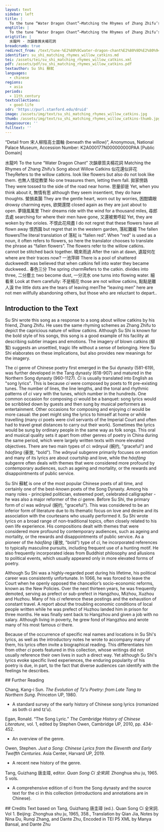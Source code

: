 ```yaml
---
layout: text
sidebar: left
title: |
  To the tune “Water Dragon Chant”—Matching the Rhymes of Zhang Zhifu’s Song about Willow Catkins | 水龍吟 · 次韻章質夫楊花詞
engtitle: |
  To the tune “Water Dragon Chant”—Matching the Rhymes of Zhang Zhifu’s Song about Willow Catkins
origtitle: |
  水龍吟 · 次韻章質夫楊花詞
breadcrumb: true
redirect_from: /text/tune-%E2%80%9Cwater-dragon-chant%E2%80%9D%E2%80%94matching-rhymes-zhang-zhifu%E2%80%99s-song-about-willow-catkins
identifier: su_shi_matching_rhymes_willow_catkins.md
tei: /assets/tei/su_shi_matching_rhymes_willow_catkins.xml
pdf: /assets/pdf/su_shi_matching_rhymes_willow_catkins.pdf
textauthor: Su Shi 蘇軾
languages:
  - chinese
regions:
  - asia
periods:
  - 11th_century
textcollections:
  - good-life
sdr: 'https://purl.stanford.edu/druid'
image: /assets/img/text/su_shi_matching_rhymes_willow_catkins.jpg
thumb: /assets/img/text/su_shi_matching_rhymes_willow_catkins-thumb.jpg
imagesource: ''
fulltext: ''
---
```

 “Detail from 宋人柳陰高士圖軸 (beneath the willow)”, Anonymous, National Palace Museum, Accession Number: K2A000177N000000000PAA [Public Domain]

 水龍吟 To the tune “Water Dragon Chant” 次韻章質夫楊花詞 Matching the Rhymes of Zhang Zhifu’s Song about Willow Catkins 似花還似非花 TheyRefers to the willow catkins. look like flowers but also do not look like them. 也無人惜從教墜 No one treasures them, letting them fall. 拋家傍路 They were tossed to the side of the road near home. 思量卻是 Yet, when you think about it, 無情有思 although they seem insentient, they do have thoughts. 縈損柔腸 They are the gentle heart, worn out by worries, 困酣嬌眼 drowsy charming eyes, 欲開還閉 closed again as they are just about to open. 夢隨風萬里 Their dreams ride with the wind for a thousand miles, 尋郎去處 searching for where their men have gone, 又還被鶯呼起 Yet, they are woken by the orioles. 不恨此花飛盡 I do not regret that these flowers have all flown away 恨西園 but regret that in the western garden, 落紅難綴  The fallen flowersThe literal translation of 落紅 is “fallen red”. When "red" is used as a noun, it often refers to flowers, so here the translator chooses to translate the phrase as “fallen flowers”. The flowers refer to the willow catkins. cannot be stitched back together. 曉來雨過 After the rain at dawn, 遺蹤何在 where are their traces now? 一池萍碎 There is a pool of shattered duckweedIt was believed that when catkins fell into water they became duckweed.. 春色三分  The spring charmRefers to the catkin. divides into three, 二分塵土 two become dust, 一分流水 one turns into flowing water. 細看來 Look at them carefully: 不是楊花 those are not willow catkins, 點點是離人淚     the little dots are the tears of leaving menThe “leaving men” here are not men willfully abandoning others, but those who are reluctant to depart.. 
 
## Introduction to the Text 
<p><meta charset="utf-8" />Su Shi wrote this song as a response to a song about willow catkins by his friend, Zhang Zhifu. He uses the same rhyming schemes as Zhang Zhifu to depict the capricious nature of willow catkins. Although Su Shi is known for the bold style of his songs, this song is a good example of his facility at describing subtler images and emotions. The imagery of blown catkins (柳絮) suggests an unsettled, tragic life without a sense of belonging. Here Su Shi elaborates on these implications, but also provides new meanings for the imagery.</p> <p>The <em>ci</em> genre of Chinese poetry first emerged in the Sui dynasty (581-619), was further developed in the Tang dynasty (618-907) and matured in the Northern Song dynasty (960-1127). <em>Ci</em> is usually translated into English as "song lyrics". This is because <em>ci</em> were composed by poets to fit pre-existing tunes. The number of lines, the line lengths, and the tonal and rhythmic patterns of <em>ci</em> vary with the tunes, which number in the hundreds. One common occasion for composing <em>ci</em> would be a banquet: song lyrics would be scribbled down by guests and then sung by musical performers as entertainment. Other occasions for composing and enjoying <em>ci</em> would be more casual: the poet might sing the lyrics to himself at home or while travelling (many <em>ci</em> poets were civil servants of the Imperial Court and often had to travel great distances to carry out their work). Sometimes the lyrics would be sung by ordinary people in the same way as folk songs. This oral and musical quality sets it apart from other genres of poetry in China during the same period, which were largely written texts with more elevated objectives. There are two main types of <em>ci</em>: <em>wǎnyuē</em> (婉约, "graceful") and <em>háofàng</em> (豪放, "bold"). The <em>wǎnyuē</em> subgenre primarily focuses on emotion and many of its lyrics are about courtship and love, while the<em> háofàng</em> subgenre often deals with themes that were considered more profound by contemporary audiences, such as ageing and mortality, or the rewards and disappointments of public service.</p> <p><meta charset="utf-8" />Su Shi <meta charset="utf-8" />蘇軾 is one of the most popular Chinese poets of all time, and certainly one of the best-known poets of the Song Dynasty. Among his many roles - principled politician, esteemed poet, celebrated calligrapher - he was also a major reformer of the <em>ci</em> genre. Before Su Shi, the primary form of <em>ci</em> was <em>wǎnyuē</em> (婉约, "graceful"). This was considered to be an inferior form of literature due to its thematic focus on love and desire and its association with the courtesans who usually performed it. Su Shi wrote lyrics on a broad range of non-traditional topics, often closely related to his own life experience. His compositions dealt with themes that were considered more profound by contemporary audiences, such as ageing and mortality, or the rewards and disappointments of public service. As a pioneer of the <em>háofàng </em>(豪放, "bold") type of <em>ci</em>, he incorporated references to typically masculine pursuits, including frequent use of a hunting motif. He also frequently incorporated ideas from Buddhist philosophy and allusions to political events, which usually appeared only in more elevated forms of poetry.</p> <p dir="ltr">Although Su Shi was a highly-regarded poet during his lifetime, his political career was consistently unfortunate. In 1066, he was forced to leave the Court when he openly opposed the chancellor’s socio-economic reforms, known as the New Policies. Over the next thirteen years, he was frequently demoted, serving as prefect or sub-prefect in Hangzhou, Mizhou, Xuzhou and Huzhou. Many of his <em>ci</em> reference these postings and the exhaustion of constant travel. A report about the troubling economic conditions of local people written while he was prefect of Huzhou landed him in prison for three months. He was finally sent back to Hangzhou and given a job with no salary. Although living in poverty, he grew fond of Hangzhou and wrote many of his most famous <em>ci </em>there.</p> <p>Because of the occurrence of specific real names and locations in Su Shi's lyrics, as well as the introductory notes he wrote to accompany many of them, his lyrics often invite a biographical reading. This differentiates him from other <em>ci</em> poets featured in this collection, whose writings did not usually reference their own lives in such a direct way. Yet although Su Shi's lyrics evoke specific lived experiences, the enduring popularity of his poetry is due, in part, to the fact that diverse audiences can identify with the feelings he describes.</p>
## Further Reading 
<p>Chang, Kang-i Sun. <em>The Evolution of Tz’u Poetry: from Late Tang to Northern Sung</em>. Princeton UP, 1980.</p> <ul> <li>A standard survey of the early history of Chinese song lyrics (romanized as both ci and tz’u).</li> </ul> <p>Egan, Ronald. “The Song Lyric.” <em>The Cambridge History of Chinese Literature</em>, vol. 1, edited by Stephen Owen, Cambridge UP, 2010, pp. 434-452.</p> <ul> <li>An overview of the genre.</li> </ul> <p>Owen, Stephen. <em>Just a Song: Chinese Lyrics from the Eleventh and Early Twelfth Centuries</em>. Asia Center, Harvard UP, 2019.</p> <ul> <li>A recent new history of the genre.</li> </ul> <p>Tang, Guizhang 唐圭璋, editor. <em>Quan Song Ci 全宋詞</em>. Zhonghua shu ju, 1965. 5 vols.</p> <ul> <li>A comprehensive edition of ci from the Song dynasty and the source text for the ci in this collection (introductions and annotations are in Chinese).</li> </ul>
## Credits
Text based on Tang, Guizhang 唐圭璋 (ed.). Quan Song Ci 全宋詞. Vol 1. Beijing: Zhonghua shu ju, 1965, 358., Translation by Qian Jia, Notes by Nina Du, Runqi Zhang,  and Dante Zhu, Encoded in TEI P5 XML by Manya Bansal,  and Dante Zhu
